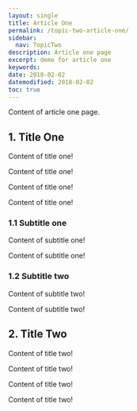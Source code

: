 ```yaml
---
layout: single
title: Article One
permalink: /topic-two-article-one/
sidebar:
  nav: TopicTwo
description: Article one page
excerpt: demo for article one
keywords: 
date: 2018-02-02
datemodified: 2018-02-02
toc: true
---
```


Content of article one page.

## 1. Title One

Content of title one!

Content of title one!

Content of title one!

Content of title one!

### 1.1 Subtitle one

Content of subtitle one!

Content of subtitle one!

### 1.2 Subtitle two

Content of subtitle two!

Content of subtitle two!

## 2. Title Two

Content of title two!

Content of title two!

Content of title two!

Content of title two!